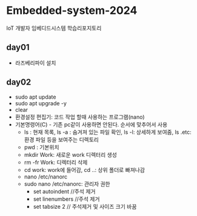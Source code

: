# Embedded-system-2024
IoT  개발자 임베디드시스템 학습리포지토리

## day01
- 라즈베리파이 설치
## day02
- sudo apt update
- sudo apt upgrade -y
- clear 
- 환경설정 편집기: 코드 작업 할때 사용하는 프로그램(nano)
- 기본명령어(C) - 기존 pc같이 사용하면 안된다. 순서에 맞추어서 사용
    - ls : 현재 목록, ls -a : 숨겨져 있는 파일 확인, ls -l: 상세하게 보여줌, ls .etc: 환경 파일 등을 보여주는 디렉토리
    - pwd : 기본위치
    - mkdir Work: 새로운 work 디렉터리 생성
    - rm -fr Work: 디렉터리 삭제
    - cd work: work에 들어감, cd ..: 상위 폴더로 빠져나감
    - nano /etc/nanorc
    - sudo nano /etc/nanorc: 관리자 권한
        - set autoindent //주석 제거
        - set linenumbers //주석 제거
        - set tabsize 2 // 주석제거 및 사이즈 크기 바꿈